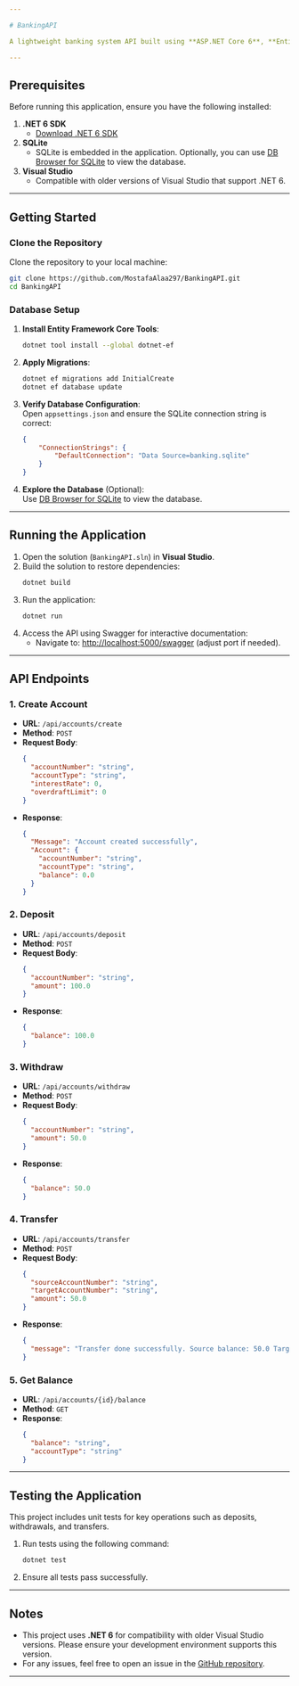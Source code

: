 ```yaml
---

# BankingAPI

A lightweight banking system API built using **ASP.NET Core 6**, **Entity Framework Core**, and **SQLite**. This application allows you to perform basic banking operations such as creating accounts, deposits, withdrawals, transfers, and balance inquiries.

---
```


## Prerequisites

Before running this application, ensure you have the following installed:

1. **.NET 6 SDK**  
   - [Download .NET 6 SDK](https://dotnet.microsoft.com/en-us/download/dotnet/6.0)
2. **SQLite**  
   - SQLite is embedded in the application. Optionally, you can use [DB Browser for SQLite](https://sqlitebrowser.org/dl/) to view the database.
3. **Visual Studio**  
   - Compatible with older versions of Visual Studio that support .NET 6.

---

## Getting Started

### Clone the Repository

Clone the repository to your local machine:
```bash
git clone https://github.com/MostafaAlaa297/BankingAPI.git
cd BankingAPI
```

### Database Setup

1. **Install Entity Framework Core Tools**:
   ```bash
   dotnet tool install --global dotnet-ef
   ```

2. **Apply Migrations**:
   ```bash
   dotnet ef migrations add InitialCreate
   dotnet ef database update
   ```

3. **Verify Database Configuration**:  
   Open `appsettings.json` and ensure the SQLite connection string is correct:
   ```json
   {
       "ConnectionStrings": {
           "DefaultConnection": "Data Source=banking.sqlite"
       }
   }
   ```

4. **Explore the Database** (Optional):  
   Use [DB Browser for SQLite](https://sqlitebrowser.org/dl/) to view the database.

---

## Running the Application

1. Open the solution (`BankingAPI.sln`) in **Visual Studio**.
2. Build the solution to restore dependencies:
   ```bash
   dotnet build
   ```
3. Run the application:
   ```bash
   dotnet run
   ```
4. Access the API using Swagger for interactive documentation:  
   - Navigate to: [http://localhost:5000/swagger](http://localhost:5000/swagger) (adjust port if needed).

---

## API Endpoints

### 1. **Create Account**
- **URL**: `/api/accounts/create`
- **Method**: `POST`
- **Request Body**:
  ```json
  {
    "accountNumber": "string",
    "accountType": "string",
    "interestRate": 0,
    "overdraftLimit": 0
  }
  ```
- **Response**:
  ```json
  {
    "Message": "Account created successfully",
    "Account": {
      "accountNumber": "string",
      "accountType": "string",
      "balance": 0.0
    }
  }
  ```

### 2. **Deposit**
- **URL**: `/api/accounts/deposit`
- **Method**: `POST`
- **Request Body**:
  ```json
  {
    "accountNumber": "string",
    "amount": 100.0
  }
  ```
- **Response**:
  ```json
  {
    "balance": 100.0
  }
  ```

### 3. **Withdraw**
- **URL**: `/api/accounts/withdraw`
- **Method**: `POST`
- **Request Body**:
  ```json
  {
    "accountNumber": "string",
    "amount": 50.0
  }
  ```
- **Response**:
  ```json
  {
    "balance": 50.0
  }
  ```

### 4. **Transfer**
- **URL**: `/api/accounts/transfer`
- **Method**: `POST`
- **Request Body**:
  ```json
  {
    "sourceAccountNumber": "string",
    "targetAccountNumber": "string",
    "amount": 50.0
  }
  ```
- **Response**:
  ```json
  {
    "message": "Transfer done successfully. Source balance: 50.0 Target balance: 150.0"
  }
  ```

### 5. **Get Balance**
- **URL**: `/api/accounts/{id}/balance`
- **Method**: `GET`
- **Response**:
  ```json
  {
    "balance": "string",
    "accountType": "string"
  }
  ```

---

## Testing the Application

This project includes unit tests for key operations such as deposits, withdrawals, and transfers.

1. Run tests using the following command:
   ```bash
   dotnet test
   ```
2. Ensure all tests pass successfully.

---

## Notes

- This project uses **.NET 6** for compatibility with older Visual Studio versions. Please ensure your development environment supports this version.
- For any issues, feel free to open an issue in the [GitHub repository](https://github.com/MostafaAlaa297/BankingAPI).

---
